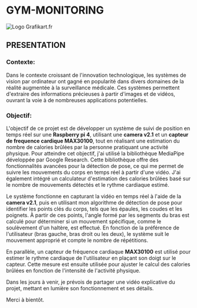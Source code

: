 
# GYM-MONITORING
![Logo Grafikart.fr](https://learnopencv.com/wp-content/uploads/2022/12/squats_landmarks_used_in_application_ai_fitness_trainer.png)
## PRESENTATION
### Contexte:
Dans le contexte croissant de l'innovation technologique, les systèmes de vision par ordinateur ont gagné en popularité dans divers domaines de la réalité augmentée à la surveillance médicale. Ces systèmes permettent d'extraire des informations précieuses à partir d'images et de vidéos, ouvrant la voie à de nombreuses applications potentielles.

### Objectif:
L'objectif de ce projet est de développer un système de suivi de position en temps réel sur une **Raspberry pi 4**, utilisant une **camera v2.1** et un **capteur de frequence cardique MAX30100**, tout en réalisant une estimation du nombre de calories brûlées par la personne pratiquant une activité physique. Pour atteindre cet objectif, j'ai utilisé la bibliothèque MediaPipe développée par Google Research. Cette bibliothèque offre des fonctionnalités avancées pour la détection de pose, ce qui me permet de suivre les mouvements du corps en temps réel à partir d'une vidéo. J'ai également intégré un calculateur d'estimation des calories brûlées basé sur le nombre de mouvements détectés et le rythme cardiaque estimé.

Le système fonctionne en capturant la vidéo en temps réel à l'aide de la **camera v2.1**, puis en utilisant mon algorithme de détection de pose pour identifier les points clés du corps, tels que les épaules, les coudes et les poignets. À partir de ces points, l'angle formé par les segments du bras est calculé pour déterminer si un mouvement spécifique, comme le soulèvement d'un haltère, est effectué. En fonction de la préférence de l'utilisateur (bras gauche, bras droit ou les deux), le système suit le mouvement approprié et compte le nombre de répétitions.

En parallèle, un capteur de fréquence cardiaque **MAX30100** est utilisé pour estimer le rythme cardiaque de l'utilisateur en plaçant son doigt sur le capteur. Cette mesure est ensuite utilisée pour ajuster le calcul des calories brûlées en fonction de l'intensité de l'activité physique.

Dans les jours à venir, je prévois de partager une vidéo explicative du projet, mettant en lumière son fonctionnement et ses détails.

Merci à bientôt.

